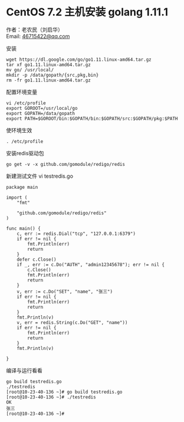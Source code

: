 # CentOS 7.2 主机安装 golang 1.11.1
作者：老农民（刘启华）  
Email: 46715422@qq.com
  
安装  
      
    wget https://dl.google.com/go/go1.11.linux-amd64.tar.gz
    tar xf go1.11.linux-amd64.tar.gz
    mv go/ /usr/local/
    mkdir -p /data/gopath/{src,pkg,bin}
	rm -fr go1.11.linux-amd64.tar.gz
    	
配置环境变量  
    
    vi /etc/profile
    export GOROOT=/usr/local/go
    export GOPATH=/data/gopath
    export PATH=$GOROOT/bin:$GOPATH/bin:$GOPATH/src:$GOPATH/pkg:$PATH
    
使环境生效  
    
    . /etc/profile
    
安装redis驱动包  
    
    go get -v -x github.com/gomodule/redigo/redis
    
新建测试文件 vi testredis.go
    
    package main
    
    import (
    	"fmt"
    
    	"github.com/gomodule/redigo/redis"
    )
    
    func main() {
    	c, err := redis.Dial("tcp", "127.0.0.1:6379")
    	if err != nil {
    		fmt.Println(err)
    		return
    	}
    	defer c.Close()
    	if _, err := c.Do("AUTH", "admin12345678"); err != nil {
    		c.Close()
    		fmt.Println(err)
    		return
    	}
    	v, err := c.Do("SET", "name", "张三")
    	if err != nil {
    		fmt.Println(err)
    		return
    	}
    	fmt.Println(v)
    	v, err = redis.String(c.Do("GET", "name"))
    	if err != nil {
    		fmt.Println(err)
    		return
    	}
    	fmt.Println(v)
    
    }
    
编译与运行看看  
    
    go build testredis.go
	./testredis
    [root@10-23-40-136 ~]# go build testredis.go 
    [root@10-23-40-136 ~]# ./testredis 
    OK
    张三
    [root@10-23-40-136 ~]#
    